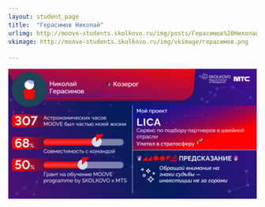 ```yaml
---
layout: student_page
title:  "Герасимов Николай"
urlimg: http://moove-students.skolkovo.ru/img/posts/Герасимов%20Николай.png
vkimage: http://moove-students.skolkovo.ru/img/vkimage/герасимов.png

---
```

<img class="img-fluid" src="/img/posts/Герасимов Николай.png" alt="moove-1">
